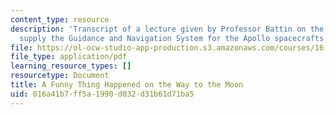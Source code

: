 ```yaml
---
content_type: resource
description: 'Transcript of a lecture given by Professor Battin on the project to
  supply the Guidance and Navigation System for the Apollo spacecrafts. '
file: https://ol-ocw-studio-app-production.s3.amazonaws.com/courses/16-346-astrodynamics-fall-2008/016a41b7ff5a1990d032d31b61d71ba5_MIT16-346F08.pdf
file_type: application/pdf
learning_resource_types: []
resourcetype: Document
title: A Funny Thing Happened on the Way to the Moon
uid: 016a41b7-ff5a-1990-d032-d31b61d71ba5
---
```

